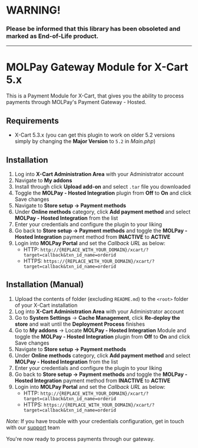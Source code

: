 WARNING!
========

<h3>Please be informed that this library has been obsoleted and marked as End-of-Life product. 


------------------------------------------------------



# MOLPay Gateway Module for X-Cart 5.x

This is a Payment Module for X-Cart, that gives you the ability to process 
payments through MOLPay's Payment Gateway - Hosted.

## Requirements

+ X-Cart 5.3.x (you can get this plugin to work on older 5.2 versions simply by 
changing the **Major Version** to `5.2` in *Main.php*)

## Installation

1. Log into **X-Cart Administration Area** with your Administrator account
1. Navigate to **My addons**
1. Install through click **Upload add-on** and select `.tar` file you downloaded
1. Toggle the **MOLPay - Hosted Integration** plugin from **Off** to **On** and click Save changes
1. Navigate to **Store setup -> Payment methods**
1. Under **Online methods** category, click **Add payment method** and select **MOLPay - Hosted Integration** from the list
1. Enter your credentials and configure the plugin to your liking
1. Go back to **Store setup -> Payment methods** and toggle the **MOLPay - Hosted Integration** payment method from **INACTIVE** to **ACTIVE**
1. Login into **MOLPay Portal** and set the *Callback URL* as below:
   + HTTP: `http://{REPLACE_WITH_YOUR_DOMAIN}/xcart/?target=callback&txn_id_name=orderid`
   + HTTPS: `https://{REPLACE_WITH_YOUR_DOMAIN}/xcart/?target=callback&txn_id_name=orderid`

## Installation (Manual)

1. Upload the contents of folder (excluding `README.md`) to the `<root>` folder of your X-Cart installation
1. Log into **X-Cart Administration Area** with your Administrator account
1. Go to **System Settings** -> **Cache Management**, click **Re-deploy the store** and wait until the **Deployment Process** finishes
1. Go to **My addons** -> Locate **MOLPay - Hosted Integration** Module and toggle the **MOLPay - Hosted Integration** plugin from **Off** to **On** and click Save changes
1. Navigate to **Store setup -> Payment methods**
1. Under **Online methods** category, click **Add payment method** and select **MOLPay - Hosted Integration** from the list
1. Enter your credentials and configure the plugin to your liking
1. Go back to **Store setup -> Payment methods** and toggle the **MOLPay - Hosted Integration** payment method from **INACTIVE** to **ACTIVE**
1. Login into **MOLPay Portal** and set the *Callback URL* as below:
   + HTTP: `http://{REPLACE_WITH_YOUR_DOMAIN}/xcart/?target=callback&txn_id_name=orderid`
   + HTTPS: `https://{REPLACE_WITH_YOUR_DOMAIN}/xcart/?target=callback&txn_id_name=orderid`

*Note:* If you have trouble with your credentials configuration, get in touch with our [support](support@molpay.com) team

You're now ready to process payments through our gateway.
